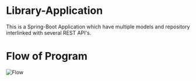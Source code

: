 # Library-Application

This is a Spring-Boot Application which have multiple models and repository interlinked with several REST API's.

# Flow of Program 

![Flow](https://user-images.githubusercontent.com/55020567/170474000-92a14f0f-b2e1-4e09-aec5-aa76bbfb0ea1.png)
